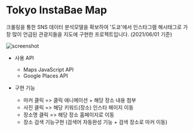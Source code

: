 # Tokyo InstaBae Map

크롤링을 통한 SNS 데이터 분석모델을 확보하여 '도쿄'에서 인스타그램 해시태그로 가장 많이 언급된 관광지들을 지도에 구현한 프로젝트입니다. (2021/06/01 기준)

![screenshot](https://user-images.githubusercontent.com/73876068/123307979-128ffb00-d55e-11eb-8ad6-7925cd1e7b5a.PNG)

+ 사용 API
  + Maps JavaScript API
  + Google Places API

+ 구현 기능
  + 마커 클릭 => 클릭 애니메이션 + 해당 장소 내용 첨부
  + 사진 클릭 => 해당 키워드(장소) 인스타 페이지 이동
  + 장소명 클릭 => 해당 장소 홈페이지로 이동
  + 장소 검색 기능구현 (검색어 자동완성 기능 + 검색 장소로 마커 이동)

